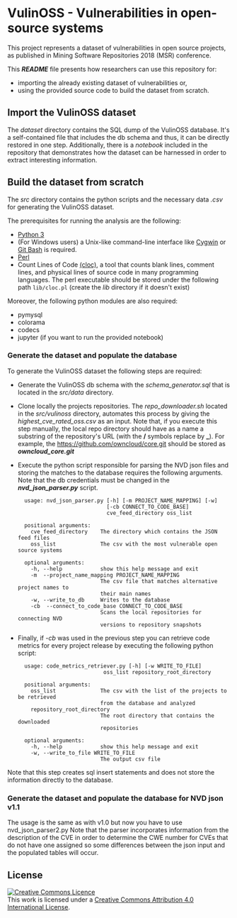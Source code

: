 # VulinOSS - Vulnerabilities in open-source systems
This project represents a dataset of vulnerabilities in open source projects, as published in Mining Software Repositories 2018 (MSR) conference.  

This ***README*** file presents how researchers can use this repository for:
 * importing the already existing dataset of vulnerabilities or,
 * using the provided source code to build the dataset from scratch. 

## Import the VulinOSS dataset
The *dataset* directory contains the SQL dump of the VulinOSS database. It's a self-contained file that includes the db schema and thus, it can be directly restored in one step. Additionally, there is a *notebook* included in the repository that demonstrates how the dataset can be harnessed in order to extract interesting information.  

## Build the dataset from scratch
The *src* directory contains the python scripts and the necessary data *.csv* for generating the VulinOSS dataset. 

The prerequisites for running the analysis are the following: 
* [Python 3](https://www.python.org/downloads/)
* (For Windows users) a Unix-like command-line interface like [Cygwin](https://cygwin.com/) or [Git Bash](https://git-for-windows.github.io/) is required.  
* [Perl](https://www.perl.org/)
* Count Lines of Code [(cloc)](https://github.com/AlDanial/cloc), a tool that counts blank lines, comment lines, and physical lines of source code in many programming languages. The perl executable should be stored under the following path ```lib/cloc.pl``` (create the *lib* directory if it doesn't exist)

Moreover, the following python modules are also required:
 * pymysql
 * colorama
 * codecs
 * jupyter (if you want to run the provided notebook)

### Generate the dataset and populate the database
To generate the VulinOSS dataset the following steps are required:
* Generate the VulinOSS db schema with the *schema_generator.sql* that is located in the *src/data* directory. 
* Clone locally the projects repositories. The *repo_downloader.sh* located in the *src/vulinoss* directory, automates this process by giving the *highest_cve_rated_oss.csv* as an input. Note that, if you execute this step manually, the local repo directory should have as a name a substring of the repository's URL (with the **/** symbols replace by **_**). For example, the https://github.com/owncloud/core.git should be stored as ***owncloud_core.git***
* Execute the python script responsible for parsing the NVD json files and storing the matches to the database requires the following arguments. Note that the db credentials must be changed in the ***nvd_json_parser.py*** script. 
	
        usage: nvd_json_parser.py [-h] [-m PROJECT_NAME_MAPPING] [-w]
                                  [-cb CONNECT_TO_CODE_BASE]
                                  cve_feed_directory oss_list

        positional arguments:
          cve_feed_directory    The directory which contains the JSON feed files
          oss_list              The csv with the most vulnerable open source systems

        optional arguments:
          -h, --help            show this help message and exit
          -m  --project_name_mapping PROJECT_NAME_MAPPING
                                The csv file that matches alternative project names to
                                their main names
          -w, --write_to_db     Writes to the database
          -cb  --connect_to_code_base CONNECT_TO_CODE_BASE
                                Scans the local repositories for connecting NVD
                                versions to repository snapshots

* Finally, if *-cb* was used in the previous step you can retrieve code metrics for every project release by executing the following python script:
	
        usage: code_metrics_retriever.py [-h] [-w WRITE_TO_FILE]
                                 oss_list repository_root_directory

        positional arguments:
          oss_list              The csv with the list of the projects to be retrieved
                                from the database and analyzed
          repository_root_directory
                                The root directory that contains the downloaded
                                repositories

        optional arguments:
          -h, --help            show this help message and exit
          -w, --write_to_file WRITE_TO_FILE
                                The output csv file
Note that this step creates sql insert statements and does not store the information directly to the database. 

### Generate the dataset and populate the database for NVD json v1.1
The usage is the same as with v1.0 but now you have to use nvd_json_parser2.py
Note that the parser incorporates information from the description of the CVE in order to determine the CWE number for CVEs that do not have one assigned so some differences between the json input and the populated tables will occur. 

## License
<a rel="license" href="http://creativecommons.org/licenses/by/4.0/"><img alt="Creative Commons Licence" style="border-width:0" src="https://i.creativecommons.org/l/by/4.0/88x31.png" /></a><br />This work is licensed under a <a rel="license" href="http://creativecommons.org/licenses/by/4.0/">Creative Commons Attribution 4.0 International License</a>.
